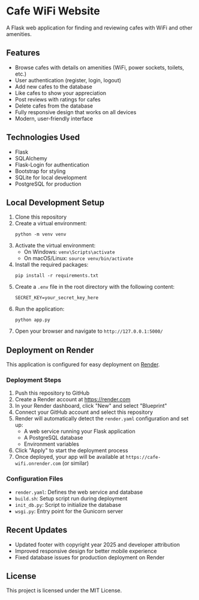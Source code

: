 # Cafe WiFi Website

A Flask web application for finding and reviewing cafes with WiFi and other amenities.

## Features

- Browse cafes with details on amenities (WiFi, power sockets, toilets, etc.)
- User authentication (register, login, logout)
- Add new cafes to the database
- Like cafes to show your appreciation
- Post reviews with ratings for cafes
- Delete cafes from the database
- Fully responsive design that works on all devices
- Modern, user-friendly interface

## Technologies Used

- Flask
- SQLAlchemy
- Flask-Login for authentication
- Bootstrap for styling
- SQLite for local development
- PostgreSQL for production

## Local Development Setup

1. Clone this repository
2. Create a virtual environment:
   ```
   python -m venv venv
   ```
3. Activate the virtual environment:
   - On Windows: `venv\Scripts\activate`
   - On macOS/Linux: `source venv/bin/activate`
4. Install the required packages:
   ```
   pip install -r requirements.txt
   ```
5. Create a `.env` file in the root directory with the following content:
   ```
   SECRET_KEY=your_secret_key_here
   ```
6. Run the application:
   ```
   python app.py
   ```
7. Open your browser and navigate to `http://127.0.0.1:5000/`

## Deployment on Render

This application is configured for easy deployment on [Render](https://render.com).

### Deployment Steps

1. Push this repository to GitHub
2. Create a Render account at https://render.com
3. In your Render dashboard, click "New" and select "Blueprint"
4. Connect your GitHub account and select this repository
5. Render will automatically detect the `render.yaml` configuration and set up:
   - A web service running your Flask application
   - A PostgreSQL database
   - Environment variables
6. Click "Apply" to start the deployment process
7. Once deployed, your app will be available at `https://cafe-wifi.onrender.com` (or similar)

### Configuration Files

- `render.yaml`: Defines the web service and database
- `build.sh`: Setup script run during deployment
- `init_db.py`: Script to initialize the database
- `wsgi.py`: Entry point for the Gunicorn server

## Recent Updates

- Updated footer with copyright year 2025 and developer attribution
- Improved responsive design for better mobile experience
- Fixed database issues for production deployment on Render

## License

This project is licensed under the MIT License. 